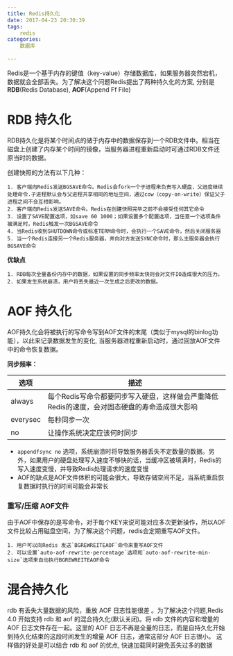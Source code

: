 ```yaml
---
title: Redis持久化
date: 2017-04-23 20:30:39
tags:
	redis
categories:
	数据库
  
---
```


Redis是一个基于内存的键值（key-value）存储数据库，如果服务器突然宕机，数据就会全部丢失。为了解决这个问题Redis提出了两种持久化的方案, 分别是**RDB**(Redis Database), **AOF**(Append Ff File) 

# RDB 持久化
RDB持久化是将某个时间点的储于内存中的数据保存到一个RDB文件中。相当在磁盘上创建了内存某个时间的镜像，当服务器进程重新启动时可通过RDB文件还原当时的数据。

创建快照的方法有以下几种：

	1. 客户端向Redis发送BGSAVE命令。Redis会fork一个子进程来负责写入硬盘，父进度继续处理命令.子进程默认会与父进程共享相同的地址空间，通过cow（copy-on-write）保证父子进程之间不会互相影响。
	2. 客户端向Redis发送SAVE命令。Redis在创建快照完毕之前不会接受任何其它命令
	3. 设置了SAVE配置选项，如save 60 1000；如果设置多个配置选项，当任意一个选项条件被满足时，Redis触发一次BGSAVE命令
	4. 当Redis收到SHUTDOWN命令或标准TERM命令时，会执行一个SAVE命令，然后关闭服务器
	5. 当一个Redis连接另一个Redis服务器，并向对方发送SYNC命令时，那么主服务器会执行BGSAVE命令

**优缺点**

	1. RDB每次全量备份内存中的数据，如果设置的同步频率太快则会对文件IO造成很大的压力。
	2. 如果发生系统崩溃，用户将丢失最近一次生成之后更改的数据。

# AOF 持久化

AOF持久化会将被执行的写命令写到AOF文件的末尾（类似于mysql的binlog功能），以此来记录数据发生的变化, 当服务器进程重新启动时，通过回放AOF文件中的命令恢复数据。

**同步频率：** 

|选项           | 描述                 
|--------------|------------------------------------------------- 
|always        |每个Redis写命令都要同步写入硬盘，这样做会严重降低Redis的速度，会对固态硬盘的寿命造成很大影响
|everysec      |每秒同步一次
|no            |让操作系统决定应该何时同步

- `appendfsync no` 选项，系统崩溃时将导致服务器丢失不定数量的数据。另外，如果用户的硬盘处理写入速度不够快的话，当缓冲区被填满时，Redis的写入速度变慢，并导致Redis处理请求的速度变慢
- AOF的缺点是AOF文件体积的可能会很大，导致存储空间不足，当系统重启恢复数据时执行的时间可能会非常长

### 重写/压缩 AOF文件
由于AOF中保存的是写命令，对于每个KEY来说可能对应多次更新操作，所以AOF文件比较占用磁盘空间，为了解决这个问题，redis会定期重写AOF文件。

	1. 用户可以向Redis 发送`BGREWREITEAOF`命令来重写AOF文件
	2. 可以设置`auto-aof-rewrite-percentage`选项和`auto-aof-rewrite-min-size`选项来自动执行BGREWREITEAOF命令


# 混合持久化 

 rdb 有丢失大量数据的风险，重放 AOF 日志性能很差 。为了解决这个问题,Redis 4.0 开始支持 rdb 和 aof 的混合持久化(默认关闭)。将 rdb 文件的内容和增量的 AOF 日志文件存在一起。这里的 AOF 日志不再是全量的日志，而是自持久化开始到持久化结束的这段时间发生的增量 AOF 日志，通常这部分 AOF 日志很小。
 这样做的好处是可以结合 rdb 和 aof 的优点, 快速加载同时避免丢失过多的数据
 
<!--stackedit_data:
eyJoaXN0b3J5IjpbLTEyNjk1MjMwNjJdfQ==
-->